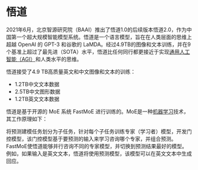# 悟道

2021年6月，北京智源研究院（BAAI）推出了悟道1.0的后续版本悟道2.0，作为中国第一个超大规模智能模型系统。悟道是一个语言模型，旨在在人类层面的思维上超越 OpenAI 的 GPT-3 和谷歌的 LaMDA。经过4.9TB的图像和文本训练，并在9个基准上超过了最先进（SOTA）水平，悟道比任何同行都更接近于实现<a href="https://ai-bot.cn/what-is-agi-artificial-general-intelligence/">通用人工智能（AGI）</a>和人类水平的思维。

悟道接受了4.9 TB高质量英文和中文图像和文本的训练：
<ul>
 	<li>1.2TB中文文本数据</li>
 	<li>2.5TB中文图形数据</li>
 	<li>1.2TB英文文本数据</li>
</ul>
悟道是基于开源的 MoE 系统 FastMoE 进行训练的。MoE是一种<a href="https://ai-bot.cn/what-is-machine-learning/">机器学习</a>技术，其工作原理如下：

将预测建模任务划分为子任务，针对每个子任务训练专家（学习者）模型，开发门控模型，该门控模型基于要预测的输入来学习咨询哪个专家，并组合预测。FastMoE使悟道能够并行咨询不同的专家模型，并切换到预测结果最好的模型。例如，如果输入是英文文本，悟道将使用预测模型，该模型可以在英文文本中生成回应。